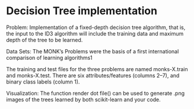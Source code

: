 # Decision Tree implementation

Problem: Implementation of a fixed-depth decision tree algorithm, that is, the input to the ID3 algorithm will include
the training data and maximum depth of the tree to be learned. 

Data Sets: The MONK’s Problems were the basis of a first international comparison of learning algorithms1

The training and test files for the three problems are named monks-X.train and monks-X.test. There are six
attributes/features (columns 2–7), and binary class labels (column 1).

Visualization: The function render dot file() can be used to generate .png images of the trees learned by both scikit-learn and your code.
